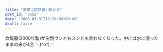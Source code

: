 ```yaml
---
title: "悪夢は突然襲い掛かる"
post_id: "3652"
date: "2008-03-01T19:28:00+09:00"
draft: false
---
```



炊飯器(2000年製)が突然ウンともスンとも言わなくなった。中には水に浸ったままの米が4合 ＼(^o^)／
